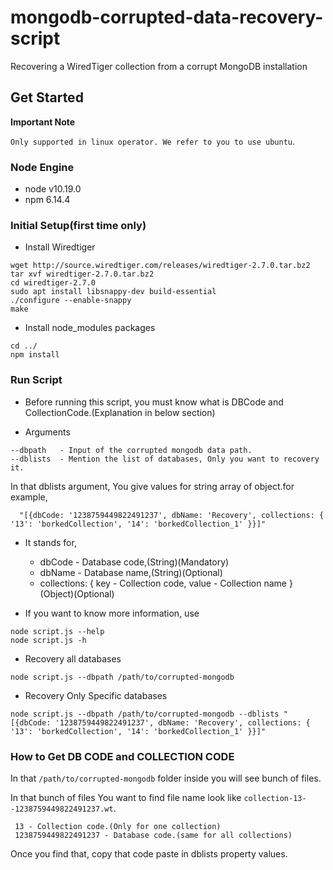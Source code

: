 # mongodb-corrupted-data-recovery-script
Recovering a WiredTiger collection from a corrupt MongoDB installation

## Get Started

**Important Note**

`Only supported in linux operator. We refer to you to use ubuntu`.

### Node Engine

- node
    v10.19.0
 - npm
    6.14.4

### Initial Setup(first time only)

- Install Wiredtiger

```
wget http://source.wiredtiger.com/releases/wiredtiger-2.7.0.tar.bz2
tar xvf wiredtiger-2.7.0.tar.bz2
cd wiredtiger-2.7.0
sudo apt install libsnappy-dev build-essential
./configure --enable-snappy
make
```

- Install node_modules packages

```
cd ../
npm install
```

### Run Script

- Before running this script, you must know what is DBCode and CollectionCode.(Explanation in below section)

* Arguments

```
--dbpath   - Input of the corrupted mongodb data path.
--dblists  - Mention the list of databases, Only you want to recovery it.
```

In that dblists argument, You give values for string array of object.for example,

```
  "[{dbCode: '1238759449822491237', dbName: 'Recovery', collections: { '13': 'borkedCollection', '14': 'borkedCollection_1' }}]"
```

- It stands for,
    - dbCode - Database code,(String)(Mandatory)
    - dbName - Database name,(String)(Optional)
    - collections: { key - Collection code, value - Collection name }(Object)(Optional)


- If you want to know more information, use

```
node script.js --help
node script.js -h
```

* Recovery all databases

```
node script.js --dbpath /path/to/corrupted-mongodb
```

* Recovery Only Specific databases

```
node script.js --dbpath /path/to/corrupted-mongodb --dblists "[{dbCode: '1238759449822491237', dbName: 'Recovery', collections: { '13': 'borkedCollection', '14': 'borkedCollection_1' }}]"
```

### How to Get DB CODE and COLLECTION CODE

In that `/path/to/corrupted-mongodb` folder inside you will see bunch of files.

In that bunch of files You want to find file name look like `collection-13--1238759449822491237.wt`.

```
 13 - Collection code.(Only for one collection)
 1238759449822491237 - Database code.(same for all collections)
```

Once you find that, copy that code paste in dblists property values.


